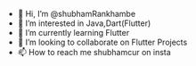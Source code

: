 - 👋 Hi, I’m @shubhamRankhambe
- 👀 I’m interested in Java,Dart(Flutter)
- 🌱 I’m currently learning Flutter
- 💞️ I’m looking to collaborate on Flutter Projects
- 📫 How to reach me shubhamcur on insta

<!---
shubhamRankhambe/shubhamRankhambe is a ✨ special ✨ repository because its `README.md` (this file) appears on your GitHub profile.
You can click the Preview link to take a look at your changes.
--->
